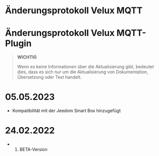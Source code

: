# Änderungsprotokoll Velux MQTT

# Änderungsprotokoll Velux MQTT-Plugin

>**WICHTIG**
>
>Wenn es keine Informationen über die Aktualisierung gibt, bedeutet dies, dass es sich nur um die Aktualisierung von Dokumentation, Übersetzung oder Text handelt.

# 05.05.2023

- Kompatibilität mit der Jeedom Smart Box hinzugefügt

# 24.02.2022

- 1. BETA-Version
